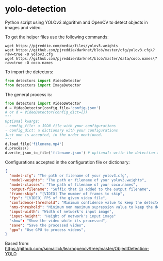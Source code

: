 # yolo-detection
Python script using YOLOv3 algorithm and OpenCV to detect objects in images and video. 

To get the helper files use the following commands:

```shell script
wget https://pjreddie.com/media/files/yolov3.weights
wget https://github.com/pjreddie/darknet/blob/master/cfg/yolov3.cfg\?raw=true -O yolov3.cfg
wget https://github.com/pjreddie/darknet/blob/master/data/coco.names\?raw=true -O coco.names
```

To import the detectors:
```python
from detectors import VideoDetector
from detectors import ImageDetector
```

The general process is:
```python
from detectors import VideoDetector
d = VideoDetector(config_file='config.json')
# or d = VideoDetector(config_dict={})
"""
Optional kwargs:
- config_file: a JSON file with your configurations
- config_dict: a dictionary with your configurations
Just one is accepted, in the order mentioned.
"""
d.load_file('filename.mp4')
d.process()
d.write_json_to_file('filename.json') # optional: write the detection results to a JSON file.
```

Configurations accepted in the configuration file or dictionary:
```json
{
  "model-cfg": "The path or filename of your yolov3.cfg",
  "model-weights": "The path or filename of your yolov3.weights",
  "model-classes": "The path of filename of your coco.names",
  "output-filename": "Suffix that is added to the output filename",
  "frame-skip": "[VIDEO] The number of frames to skip",
  "fps": "[VIDEO] FPS of the given video file",
  "confidence-threshold": "Minimum confidence value to keep the detected object",
  "nms-threshold": "Minimum non maximum supression value to keep the detected object in postprocessing",
  "input-width": "Width of network's input image",
  "input-height": "Height of network's input image"
  "show": "Show the video while its processed",
  "save": "Save the processed video",
  "gpu": "Use GPU to process videos",
}
```

Based from: 
https://github.com/spmallick/learnopencv/tree/master/ObjectDetection-YOLO
